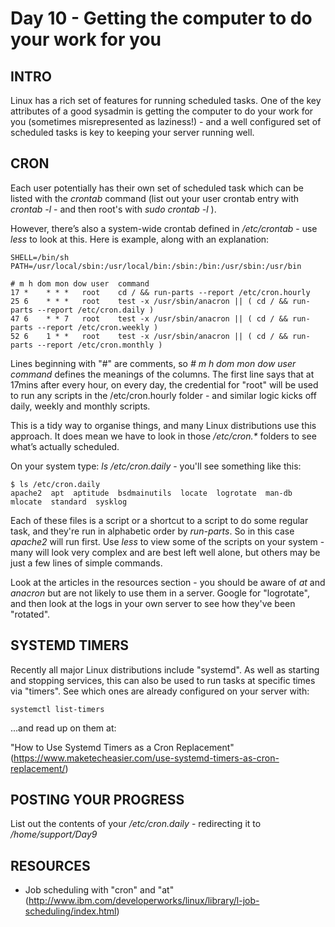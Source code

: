 # Day 10 - Getting the computer to do your work for you

## INTRO

Linux has a rich set of features for running scheduled tasks. One of the key attributes of a good sysadmin is getting the computer to do your work for you (sometimes misrepresented as laziness!) -  and a well configured set of scheduled tasks is key to keeping your server running well.

## CRON

Each user potentially has their own set of scheduled task which can be listed with the *crontab* command (list out your user crontab entry with *crontab -l* - and then root's with *sudo crontab -l* ).

However, there’s also a system-wide crontab defined in */etc/crontab* - use _less_ to look at this. Here is example, along with an explanation:

 	SHELL=/bin/sh
 	PATH=/usr/local/sbin:/usr/local/bin:/sbin:/bin:/usr/sbin:/usr/bin

 	# m h dom mon dow user  command
 	17 *	* * *   root	cd / && run-parts --report /etc/cron.hourly
 	25 6	* * *   root	test -x /usr/sbin/anacron || ( cd / && run-parts --report /etc/cron.daily )
 	47 6	* * 7   root	test -x /usr/sbin/anacron || ( cd / && run-parts --report /etc/cron.weekly )
 	52 6	1 * *   root	test -x /usr/sbin/anacron || ( cd / && run-parts --report /etc/cron.monthly )

Lines beginning with "#" are comments, so *# m h dom mon dow user  command* defines the meanings of the columns. The first line says that at 17mins after every hour, on every day, the credential for "root" will be used to run any scripts in the /etc/cron.hourly folder - and similar logic kicks off daily, weekly and monthly scripts.

This is a tidy way to organise things, and many Linux distributions use this approach. It does mean we have to look in those _/etc/cron.*_ folders to see what’s actually scheduled.

On your system type: *ls  /etc/cron.daily* - you'll see something like this:

 	$ ls /etc/cron.daily
 	apache2  apt  aptitude  bsdmainutils  locate  logrotate  man-db  mlocate  standard  sysklog

Each of these files is a script or a shortcut to a script to do some regular task, and they're run in alphabetic order by *run-parts*. So in this case *apache2* will run first. Use *less* to view some of the scripts on your system - many will look very complex and are best left well alone, but others may be just a few lines of simple commands.

Look at the articles in the resources section - you should be aware of *at* and *anacron* but are not likely to use them in a server.
Google for "logrotate", and then look at the logs in your own server to see how they've been "rotated".

## SYSTEMD TIMERS

Recently all major Linux distributions include "systemd". As well as starting and stopping services, this can also be used to run tasks at specific times via "timers". See which ones are already configured on your server with:

    systemctl list-timers

...and read up on them at: 

"How to Use Systemd Timers as a Cron Replacement" (https://www.maketecheasier.com/use-systemd-timers-as-cron-replacement/)

## POSTING YOUR PROGRESS

List out the contents of your */etc/cron.daily* - redirecting it to _/home/support/Day9_

## RESOURCES
* Job scheduling with "cron" and "at" (http://www.ibm.com/developerworks/linux/library/l-job-scheduling/index.html)



